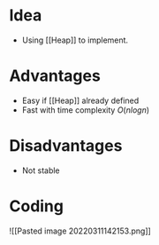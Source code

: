 # Idea
- Using [[Heap]] to implement.
# Advantages
- Easy if [[Heap]] already defined
- Fast with time complexity $O(nlogn)$
# Disadvantages
- Not stable
# Coding
![[Pasted image 20220311142153.png]]